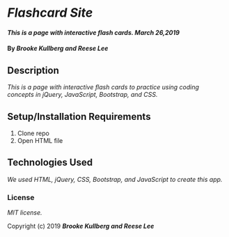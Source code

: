 # _Flashcard Site_

#### _This is a page with interactive flash cards. March 26,2019_

#### By _**Brooke Kullberg and Reese Lee**_

## Description

_This is a page with interactive flash cards to practice using coding concepts in jQuery, JavaScript, Bootstrap, and CSS._

## Setup/Installation Requirements

1. Clone repo
2. Open HTML file


## Technologies Used

_We used HTML, jQuery, CSS, Bootstrap, and JavaScript to create this app._

### License

*MIT license.*

Copyright (c) 2019 **_Brooke Kullberg and Reese Lee_**

